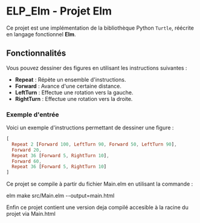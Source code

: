 # ELP_Elm - Projet Elm

Ce projet est une implémentation de la bibliothèque Python `Turtle`, réécrite en langage fonctionnel **Elm**.

## Fonctionnalités

Vous pouvez dessiner des figures en utilisant les instructions suivantes :
- **Repeat** : Répète un ensemble d'instructions.
- **Forward** : Avance d'une certaine distance.
- **LeftTurn** : Effectue une rotation vers la gauche.
- **RightTurn** : Effectue une rotation vers la droite.

### Exemple d'entrée

Voici un exemple d'instructions permettant de dessiner une figure :

```elm
[
  Repeat 2 [Forward 100, LeftTurn 90, Forward 50, LeftTurn 90],
  Forward 20,
  Repeat 36 [Forward 5, RightTurn 10],
  Forward 60,
  Repeat 36 [Forward 5, RightTurn 10]
]
```

Ce projet se compile à partir du fichier Main.elm en utilisant la commande :

elm make src/Main.elm --output=main.html 

Enfin ce projet contient une version deja compilé accesible à la racine du projet via Main.html